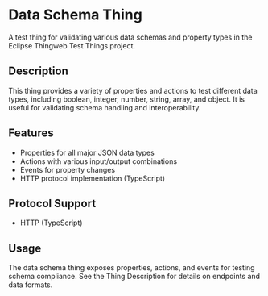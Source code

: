 # Data Schema Thing

A test thing for validating various data schemas and property types in the Eclipse Thingweb Test Things project.

## Description

This thing provides a variety of properties and actions to test different data types, including boolean, integer, number, string, array, and object. It is useful for validating schema handling and interoperability.

## Features

-   Properties for all major JSON data types
-   Actions with various input/output combinations
-   Events for property changes
-   HTTP protocol implementation (TypeScript)

## Protocol Support

-   HTTP (TypeScript)

## Usage

The data schema thing exposes properties, actions, and events for testing schema compliance. See the Thing Description for details on endpoints and data formats. 